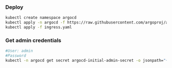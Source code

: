 ### Deploy
```bash
kubectl create namespace argocd
kubectl apply -n argocd -f https://raw.githubusercontent.com/argoproj/argo-cd/stable/manifests/install.yaml
kubectl apply -f ingress.yaml
```


### Get admin credentials
```bash
#User: admin
#Password
kubectl -n argocd get secret argocd-initial-admin-secret -o jsonpath="{.data.password}" | base64 -d; echo
```
